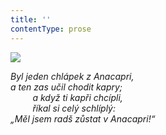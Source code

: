 ```yaml
---
title: ''
contentType: prose
---
```


<section>

![](../Images/093.jpg)

_Byl jeden chlápek z Anacapri,  
a ten zas učil chodit kapry;  
         a když ti kapři chcípli,  
         říkal si celý schlíplý:  
„Měl jsem radš zůstat v Anacapri!“_

</section>
